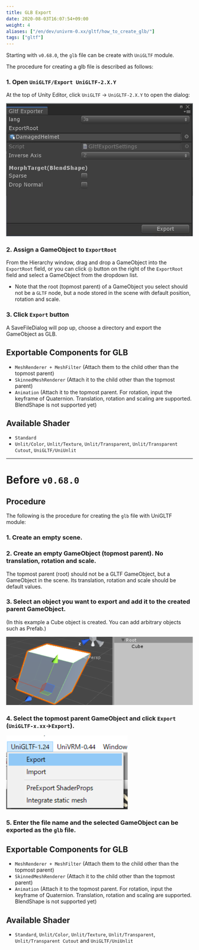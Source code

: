 ```yaml
---
title: GLB Export
date: 2020-08-03T16:07:54+09:00
weight: 4
aliases: ["/en/dev/univrm-0.xx/gltf/how_to_create_glb/"]
tags: ["gltf"]
---
```


Starting with `v0.68.0`, the `glb` file can be create with `UniGLTF` module.

The procedure for creating a glb file is described as follows:

### 1. Open `UniGLTF/Export UniGLTF-2.X.Y`

At the top of Unity Editor, click `UniGLTF` -> `UniGLTF-2.X.Y` to open the dialog:

![image](/images/unigltf/glb_export_dialog.jpg)

### 2. Assign a GameObject to `ExportRoot`

From the Hierarchy window, drag and drop a GameObject into the `ExportRoot` field, 
or you can click ◎ button on the right of the `ExportRoot` field and select a GameObject from the dropdown list.

* Note that the root (topmost parent) of a GameObject you select should not be a `GLTF` node, but a node stored in the scene with default position, rotation and scale.

### 3. Click `Export` button

A SaveFileDialog will pop up, choose a directory and export the GameObject as GLB.

## Exportable Components for GLB

* `MeshRenderer + MeshFilter` (Attach them to the child other than the topmost parent)
* `SkinnedMeshRenderer` (Attach it to the child other than the topmost parent)
* `Animation` (Attach it to the topmost parent. For rotation, input the keyframe of Quaternion. Translation, rotation and scaling are supported. BlendShape is not supported yet)

## Available Shader

* `Standard`
* `Unlit/Color`, `Unlit/Texture`, `Unlit/Transparent`, `Unlit/Transparent Cutout`, `UniGLTF/UniUnlit`

----

# Before `v0.68.0`

## Procedure

The following is the procedure for creating the `glb` file with UniGLTF module:

### 1. Create an empty scene.


### 2. Create an empty GameObject (topmost parent). No translation, rotation and scale.

The topmost parent (root) should not be a GLTF GameObject, but a GameObject in the scene. 
Its translation, rotation and scale should be default values.

### 3. Select an object you want to export and add it to the created parent GameObject.
(In this example a Cube object is created. You can add arbitrary objects such as Prefab.)

![image](/images/wiki/root_cube.png)

### 4. Select the topmost parent GameObject and click `Export` (`UniGLTF-x.xx`->`Export`).

![image](/images/wiki/menu_unigltf_export.png)

### 5. Enter the file name and the selected GameObject can be exported as the `glb` file. 

## Exportable Components for GLB

* `MeshRenderer + MeshFilter` (Attach them to the child other than the topmost parent)
* `SkinnedMeshRenderer` (Attach it to the child other than the topmost parent)
* `Animation` (Attach it to the topmost parent. For rotation, input the keyframe of Quaternion. Translation, rotation and scaling are supported. BlendShape is not supported yet)

## Available Shader

* `Standard`, `Unlit/Color`, `Unlit/Texture`, `Unlit/Transparent`, `Unlit/Transparent Cutout` and `UniGLTF/UniUnlit`
